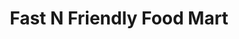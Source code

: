 ---
title: "Fast N Friendly Food Mart"
url: /denver/fast-n-friendly-food-mart/
shop: convenience
---